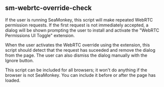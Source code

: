 sm-webrtc-override-check
------------------------

If the user is running SeaMonkey, this script will make repeated WebRTC
permission requests. If the first request is not immediately accepted, a
dialog will be shown prompting the user to install and activate the "WebRTC
Permissions UI Toggle" extension.

When the user activates the WebRTC override using the extension, this script
should detect that the request has suceeded and remove the dialog from the
page. The user can also dismiss the dialog manually with the Ignore button.

This script can be included for all browsers; it won't do anything if the
browser is not SeaMonkey. You can include it before or after the page has
loaded.
